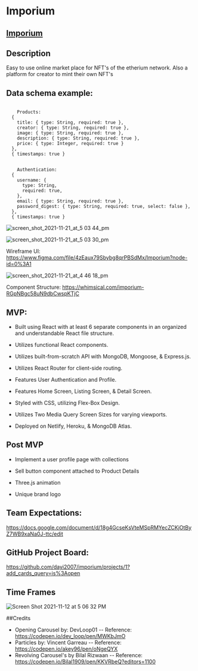 # Imporium 


## [Imporium](https://imporium.netlify.app "Imporium")

## Description

Easy to use online market place for NFT's of the etherium network. Also a platform for creator to mint their own NFT's


## Data schema example:
```

    Products:
  {
    title: { type: String, required: true },
    creator: { type: String, required: true },
    image: { type: String, required: true },
    description: { type: String, required: true },
    price: { type: Integer, required: true }
  },
  { timestamps: true }
    

    Authentication:
  {
    username: {
      type: String,
      required: true,
    },
    email: { type: String, required: true },
    password_digest: { type: String, required: true, select: false },
  },
  { timestamps: true }
```
![screen_shot_2021-11-21_at_5 03 44_pm](https://user-images.githubusercontent.com/9592819/142796462-e6a6836f-71a4-4106-a74f-aec5d55fe735.png)

![screen_shot_2021-11-21_at_5 03 30_pm](https://user-images.githubusercontent.com/9592819/142796464-0edd0d34-2d25-4cfb-84e5-b3ef40454bb7.png)

Wireframe UI: https://www.figma.com/file/4zEaux79Sbybg8qrPBSdMx/Imporium?node-id=0%3A1

![screen_shot_2021-11-21_at_4 46 18_pm](https://user-images.githubusercontent.com/9592819/142796346-299c4d72-20c6-4204-88eb-88ba88d251e9.png)


Component Structure: https://whimsical.com/imporium-RGpNBgc58uN9dbCwspKTjC
## MVP:

- Built using React with at least 6 separate components in an organized and understandable React file structure. 

- Utilizes functional React components.

- Utilizes built-from-scratch API with MongoDB, Mongoose, & Express.js.

- Utilizes React Router for client-side routing.

- Features User Authentication and Profile. 

- Features Home Screen, Listing Screen, & Detail Screen.

- Styled with CSS, utilizing Flex-Box Design.

- Utilizes Two Media Query Screen Sizes for varying viewports.

- Deployed on Netlify, Heroku, & MongoDB Atlas.

## Post MVP

- Implement a user profile page with collections

- Sell button component attached to Product Details

- Three.js animation

- Unique brand logo

## Team Expectations: 

https://docs.google.com/document/d/18g4GcseKsVteMSpRMYecZCKjOtByZ7WB9xaNa0J-ttc/edit

## GitHub Project Board: 

https://github.com/dayi2007/imporium/projects/1?add_cards_query=is%3Aopen

## Time Frames

![Screen Shot 2021-11-12 at 5 06 32 PM](https://user-images.githubusercontent.com/91752553/141540647-d8a7ba3a-7975-4900-9fdb-9eaec852f75b.png)

##Credits 

- Opening Carousel by: DevLoop01 -- Reference: https://codepen.io/dev_loop/pen/MWKbJmO
- Particles by: Vincent Garreau -- Reference: https://codepen.io/akey96/pen/oNgeQYX
- Revolving Carousel's by Bilal Rizwaan -- Reference: https://codepen.io/Bilal1909/pen/KKVRbeQ?editors=1100

